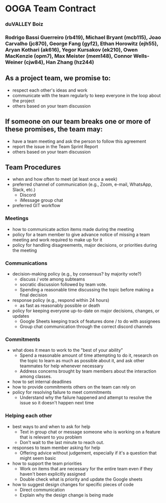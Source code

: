 # OOGA Team Contract
### duVALLEY Boiz
### Rodrigo Bassi Guerreiro (rb419), Michael Bryant (mcb115), Joao Carvalho (jc870), George Fang (gyf2), Ethan Horowitz (ejh55), Aryan Kothari (ak616), Yegor Kursakov (ek210), Owen MacKenzie (opm7), Max Meister (mem148), Connor Wells-Weiner (cjw84), Han Zhang (hz244)


## As a project team, we promise to:
* respect each other's ideas and work
* communicate with the team regularly to keep everyone in the loop about the project
* others based on your team discussion


## If someone on our team breaks one or more of these promises, the team may:
* have a team meeting and ask the person to follow this agreement
* report the issue in the Team Sprint Report
* others based on your team discussion


## Team Procedures
* when and how often to meet (at least once a week)
* preferred channel of communication (e.g., Zoom, e-mail, WhatsApp, Slack, etc.)
  * Discord
  * iMessage group chat
* preferred GIT workflow


### Meetings
* how to communicate action items made during the meeting
* policy for a team member to give advance notice of missing a team meeting and work required to make up for it
* policy for handling disagreements, major decisions, or priorities during the meeting


### Communications
* decision-making policy (e.g., by consensus? by majority vote?)
  * discuss / vote among subteams
  * socratic discussion followed by team vote.
  * Spending a reasonable time discussing the topic before making a final decision
* response policy (e.g., respond within 24 hours)
  * as fast as reasonably possible or death
* policy for keeping everyone up-to-date on major decisions, changes, or updates
  * Google Sheets keeping track of features done / to do with assignees
  * Group chat communication through the correct discord channels


### Commitments
* what does it mean to work to the "best of your ability"
  * Spend a reasonable amount of time attempting to do it, research on the topic to learn as much as possible about it, and ask other teammates for help whenever necessary
  * Address concerns brought by team members about the interaction among classes.
* how to set internal deadlines
* how to provide commitments others on the team can rely on
* policy for resolving failure to meet commitments
  * Understand why the failure happened and attempt to resolve the issue so it doesn't happen next time


### Helping each other
* best ways to and when to ask for help
  * Text in group chat or message someone who is working on a feature that is relevant to you problem 
  * Don't wait to the last minute to reach out. 
* responses to team member asking for help
  * Offering advice without judgement, especially if it's a question that might seem basic
* how to support the team priorities
  * Work on items that are necessary for the entire team even if they haven't been explicitly assigned
  * Double check what is priority and update the Google sheets
* how to suggest design changes for specific pieces of code
  * Direct communication
  * Explain why the design change is being made
